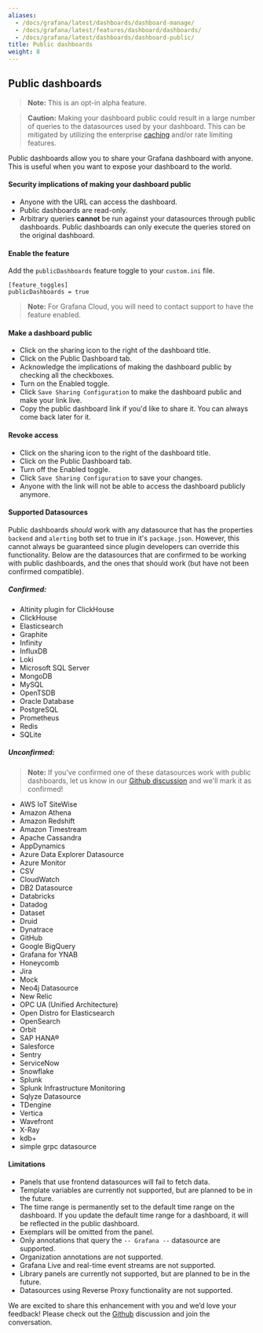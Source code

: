 ```yaml
---
aliases:
  - /docs/grafana/latest/dashboards/dashboard-manage/
  - /docs/grafana/latest/features/dashboard/dashboards/
  - /docs/grafana/latest/dashboards/dashboard-public/
title: Public dashboards
weight: 8
---
```


## Public dashboards

> **Note:** This is an opt-in alpha feature.

> **Caution:** Making your dashboard public could result in a large number of queries to the datasources used by your dashboard.
> This can be mitigated by utilizing the enterprise [caching](https://grafana.com/docs/grafana/latest/enterprise/query-caching/) and/or rate limiting features.

Public dashboards allow you to share your Grafana dashboard with anyone. This is useful when you want to expose your
dashboard to the world.

#### Security implications of making your dashboard public

- Anyone with the URL can access the dashboard.
- Public dashboards are read-only.
- Arbitrary queries **cannot** be run against your datasources through public dashboards. Public dashboards can only execute the
  queries stored on the original dashboard.

#### Enable the feature

Add the `publicDashboards` feature toggle to your `custom.ini` file.

```
[feature_toggles]
publicDashboards = true
```

> **Note:** For Grafana Cloud, you will need to contact support to have the feature enabled.

#### Make a dashboard public

- Click on the sharing icon to the right of the dashboard title.
- Click on the Public Dashboard tab.
- Acknowledge the implications of making the dashboard public by checking all the checkboxes.
- Turn on the Enabled toggle.
- Click `Save Sharing Configuration` to make the dashboard public and make your link live.
- Copy the public dashboard link if you'd like to share it. You can always come back later for it.

#### Revoke access

- Click on the sharing icon to the right of the dashboard title.
- Click on the Public Dashboard tab.
- Turn off the Enabled toggle.
- Click `Save Sharing Configuration` to save your changes.
- Anyone with the link will not be able to access the dashboard publicly anymore.

#### Supported Datasources

Public dashboards _should_ work with any datasource that has the properties `backend` and `alerting` both set to true in it's `package.json`. However, this cannot always be
guaranteed since plugin developers can override this functionality. Below are the datasources that are confirmed to be working with public dashboards, and the ones that should work (but have not been confirmed compatible).

##### Confirmed:

- Altinity plugin for ClickHouse
- ClickHouse
- Elasticsearch
- Graphite
- Infinity
- InfluxDB
- Loki
- Microsoft SQL Server
- MongoDB
- MySQL
- OpenTSDB
- Oracle Database
- PostgreSQL
- Prometheus
- Redis
- SQLite

##### Unconfirmed:

> **Note:** If you've confirmed one of these datasources work with public dashboards, let us know in our [Github discussion](https://github.com/grafana/grafana/discussions/49253) and we'll mark it as confirmed!

- AWS IoT SiteWise
- Amazon Athena
- Amazon Redshift
- Amazon Timestream
- Apache Cassandra
- AppDynamics
- Azure Data Explorer Datasource
- Azure Monitor
- CSV
- CloudWatch
- DB2 Datasource
- Databricks
- Datadog
- Dataset
- Druid
- Dynatrace
- GitHub
- Google BigQuery
- Grafana for YNAB
- Honeycomb
- Jira
- Mock
- Neo4j Datasource
- New Relic
- OPC UA (Unified Architecture)
- Open Distro for Elasticsearch
- OpenSearch
- Orbit
- SAP HANA®
- Salesforce
- Sentry
- ServiceNow
- Snowflake
- Splunk
- Splunk Infrastructure Monitoring
- Sqlyze Datasource
- TDengine
- Vertica
- Wavefront
- X-Ray
- kdb+
- simple grpc datasource

#### Limitations

- Panels that use frontend datasources will fail to fetch data.
- Template variables are currently not supported, but are planned to be in the future.
- The time range is permanently set to the default time range on the dashboard. If you update the default time range for a dashboard, it will be reflected in the public dashboard.
- Exemplars will be omitted from the panel.
- Only annotations that query the `-- Grafana --` datasource are supported.
- Organization annotations are not supported.
- Grafana Live and real-time event streams are not supported.
- Library panels are currently not supported, but are planned to be in the future.
- Datasources using Reverse Proxy functionality are not supported.

We are excited to share this enhancement with you and we’d love your feedback! Please check out the [Github](https://github.com/grafana/grafana/discussions/49253) discussion and join the conversation.
